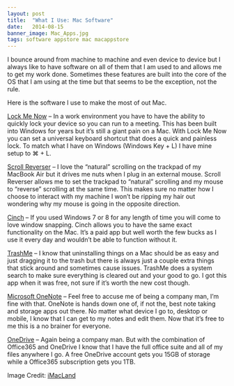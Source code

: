 ```yaml
---
layout: post
title:  "What I Use: Mac Software"
date:   2014-08-15
banner_image: Mac_Apps.jpg
tags: software appstore mac macappstore
---
```

I bounce around from machine to machine and even device to device but I always like to have software on all of them that I am used to and allows me to get my work done. Sometimes these features are built into the core of the OS that I am using at the time but that seems to be the exception, not the rule.

Here is the software I use to make the most of out Mac.

<!--more-->

[Lock Me Now](https://itunes.apple.com/us/app/lock-me-now/id464265594?mt=12) – In a work environment you have to have the ability to quickly lock your device so you can run to a meeting. This has been built into Windows for years but it’s still a giant pain on a Mac. With Lock Me Now you can set a universal keyboard shortcut that does a quick and painless lock. To match what I have on Windows (Windows Key + L) I have mine setup to ⌘ + L.

[Scroll Reverser](http://pilotmoon.com/scrollreverser/) – I love the “natural” scrolling on the trackpad of my MacBook Air but it drives me nuts when I plug in an external mouse. Scroll Reverser allows me to set the trackpad to “natural” scrolling and my mouse to “reverse” scrolling at the same time. This makes sure no matter how I choose to interact with my machine I won’t be ripping my hair out wondering why my mouse is going in the opposite direction.

[Cinch](https://itunes.apple.com/us/app/cinch/id412529613?mt=12) – If you used Windows 7 or 8 for any length of time you will come to love window snapping. Cinch allows you to have the same exact functionality on the Mac. It’s a paid app but well worth the few bucks as I use it every day and wouldn’t be able to function without it.

[TrashMe](https://itunes.apple.com/us/app/trashme/id443126292?mt=12) – I know that uninstalling things on a Mac should be as easy and just dragging it to the trash but there is always just a couple extra things that stick around and sometimes cause issues. TrashMe does a system search to make sure everything is cleared out and your good to go. I got this app when it was free, not sure if it’s worth the new cost though.

[Microsoft OneNote](https://itunes.apple.com/us/app/microsoft-onenote/id784801555?mt=12) – Feel free to accuse me of being a company man, I’m fine with that. OneNote is hands down one of, if not the, best note taking and storage apps out there. No matter what device I go to, desktop or mobile, I know that I can get to my notes and edit them. Now that it’s free to me this is a no brainer for everyone.

[OneDrive](https://itunes.apple.com/us/app/onedrive/id823766827?mt=12) – Again being a company man. But with the combination of Office365 and OneDrive I know that I have the full office suite and all of my files anywhere I go. A free OneDrive account gets you 15GB of storage while a Office365 subscription gets you 1TB.

Image Credit: [iMacLand](http://www.imacland.com/)
